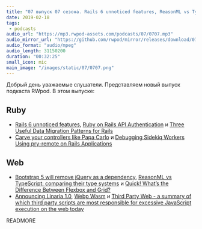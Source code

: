 ```yaml
---
title: "07 выпуск 07 сезона. Rails 6 unnoticed features, ReasonML vs TypeScript, Linaria 1.0, Webp Wasm, Third Party Web и прочее"
date: 2019-02-18
tags:
 - podcasts
audio_url: "https://mp3.rwpod-assets.com/podcasts/07/0707.mp3"
audio_mirror_url: "https://github.com/rwpod/mirror/releases/download/07.07/0707.mp3"
audio_format: "audio/mpeg"
audio_length: 31150200
duration: "00:32:25"
small_icon: mic
main_image: "/images/static/07/0707.png"
---
```


Добрый день уважаемые слушатели. Представляем новый выпуск подкаста RWpod. В этом выпуске:

## Ruby

 - [Rails 6 unnoticed features](https://drivy.engineering/rails-6-unnoticed-features/), [Ruby on Rails API Authentication](https://blog.codemy.net/ruby-on-rails-api-authentication/) и [Three Useful Data Migration Patterns for Rails](https://www.ombulabs.com/blog/rails/data-migrations/three-useful-data-migrations-patterns-in-rails.html)
 - [Carve your controllers like Papa Carlo](https://dev.to/evilmartians/carve-your-controllers-like-papa-carlo-32m6) и [Debugging Sidekiq Workers Using pry-remote on Rails Applications](https://devtechnica.com/ruby-language/debugging-sidekiq-workers-using-pry-remote-on-rails-applications)

## Web

 - [Bootstrap 5 will remove jQuery as a dependency](https://github.com/twbs/bootstrap/pull/23586), [ReasonML vs TypeScript: comparing their type systems](https://medium.freecodecamp.org/reasonml-typescript-comparing-their-type-systems-620e4343221c) и [Quick! What’s the Difference Between Flexbox and Grid?](https://css-tricks.com/quick-whats-the-difference-between-flexbox-and-grid/)
 - [Announcing Linaria 1.0](https://blog.callstack.io/announcing-linaria-1-0-d5c7756ff511), [Webp Wasm](https://webp.leopard.in.ua/#/) и [Third Party Web - a summary of which third party scripts are most responsible for excessive JavaScript execution on the web today](https://github.com/patrickhulce/third-party-web)


READMORE
